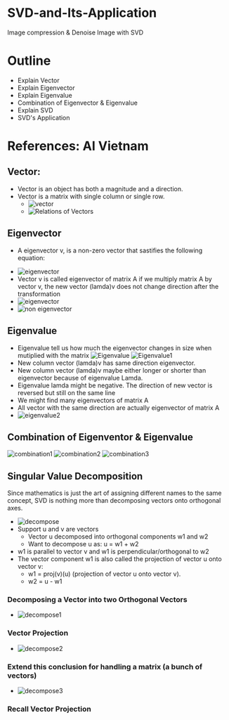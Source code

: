 # SVD-and-Its-Application
Image compression &amp; Denoise Image with SVD
# Outline
- Explain Vector
- Explain Eigenvector
- Explain Eigenvalue
- Combination of Eigenvector & Eigenvalue
- Explain SVD
- SVD's Application
# References: AI Vietnam
## Vector:
- Vector is an object has both a magnitude and a direction.
- Vector is a matrix with single column or single row.
  + ![vector](https://drive.google.com/uc?export=view&id=1fdecoJYCHKGUwLPsU4filew6n6OuEb9P)
  + ![Relations of Vectors](https://drive.google.com/uc?export=view&id=1ltstLifSYZLwCNvpioZRsvk7w0Na_naL)
## Eigenvector
- A eigenvector v, is a non-zero vector that sastifies the following equation:
+ ![eigenvector](https://drive.google.com/uc?export=view&id=1pkJiIL5cT2tYnG5e14ZM72md48aok1eA)
+ Vector v is called eigenvector of matrix A if we multiply matrix A by vector v, the new vector (lamda)v does not change direction after the transformation
+ ![eigenvector](https://drive.google.com/uc?export=view&id=1WNch_kuC8UU1Q5oLpf7uA_L6EN6ZNSV-)
+ ![non eigenvector](https://drive.google.com/uc?export=view&id=1HL8dKJtkiynjMAE9VcuoY66TTq0jmn5p)
## Eigenvalue
- Eigenvalue tell us how much the eigenvector changes in size when mutiplied with the matrix
![Eigenvalue](https://drive.google.com/uc?export=view&id=1pkJiIL5cT2tYnG5e14ZM72md48aok1eA)
![Eigenvalue1](https://drive.google.com/uc?export=view&id=1aHBmFO5uTns9nnCN9UqI17TQTLPOkr9b)
- New column vector (lamda)v has same direction eigenvector.
- New column vector (lamda)v maybe either longer or shorter than eigenvector because of eigenvalue Lamda.
- Eigenvalue lamda might be negative. The direction of new vector is reversed but still on the same line
- We might find many eigenvectors of matrix A
- All vector with the same direction are actually eigenvector of matrix A
- ![eigenvalue2](https://drive.google.com/uc?export=view&id=16qb3EkNAx1UdWJ9MQ5bJZCAV-Y18oCbv)
## Combination of Eigenventor & Eigenvalue
![combination1](https://drive.google.com/uc?export=view&id=1vRLc39AjlANl-1WlMHuQWu3S5dyjplj-)
![combination2](https://drive.google.com/uc?export=view&id=1gPSlSm9cIHk2NJGPqYw83neqQM2X3lni)
![combination3](https://drive.google.com/uc?export=view&id=1ZyyNLPIWuU65NczQiL5yHc_GZuX7MZbh)
## Singular Value Decomposition
Since mathematics is just the art of assigning different names to the same concept, SVD is nothing more than decomposing vectors onto orthogonal axes.
- ![decompose](https://drive.google.com/uc?export=view&id=1gWGEsvZ0nzjBj9D65XSERkrHAVO1pE4o)
- Support u and v are vectors
  + Vector u decomposed into orthogonal components w1 and w2
  + Want to decompose u as: u = w1 + w2
- w1 is parallel to vector v and w1 is perpendicular/orthogonal to w2
- The vector component w1 is also called the projection of vector u onto vector v:
  + w1 = proj(v)(u) (projection of vector u onto vector v).
  + w2 = u - w1
### Decomposing a Vector into two Orthogonal Vectors
- ![decompose1](https://drive.google.com/uc?export=view&id=19ATaBgb3EnvE9HOlMRE_JYwWo-X-MJP6)
### Vector Projection
- ![decompose2](https://drive.google.com/uc?export=view&id=1OKdWmbqr4IQBqNL0QpoAXbyITLDWu8UJ)
### Extend this conclusion for handling a matrix (a bunch of vectors)
- ![decompose3](https://drive.google.com/uc?export=view&id=1hq8w4HS70kljgc9JOVBewA-IPbfZniBo)
### Recall Vector Projection
